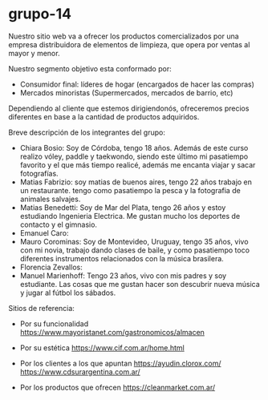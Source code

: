 # grupo-14

Nuestro sitio web va a ofrecer los productos comercializados por una empresa distribuidora de elementos de limpieza, que opera por ventas al mayor y menor.

Nuestro segmento objetivo esta conformado por:

- Consumidor final: líderes de hogar (encargados de hacer las compras)
- Mercados minoristas (Supermercados, mercados de barrio, etc)

Dependiendo al cliente que estemos dirigiendonós, ofreceremos precios diferentes en base a la cantidad de productos adquiridos.

Breve descripción de los integrantes del grupo:

- Chiara Bosio: Soy de Córdoba, tengo 18 años. Además de este curso realizo vóley, paddle y taekwondo, siendo este último mi pasatiempo favorito y el que más tiempo realicé, además me encanta viajar y sacar fotografías.
- Matias Fabrizio: soy matias de buenos aires, tengo 22 años trabajo en un restaurante. tengo como pasatiempo la pesca y la fotografia de animales salvajes.
- Matias Benedetti: Soy de Mar del Plata, tengo 26 años y estoy estudiando Ingenieria Electrica. Me gustan mucho los deportes de contacto y el gimnasio.
- Emanuel Caro:
- Mauro Corominas: Soy de Montevideo, Uruguay, tengo 35 años, vivo con mi novia, trabajo dando clases de baile, y como pasatiempo toco diferentes instrumentos relacionados con la música brasilera.
- Florencia Zevallos:
- Manuel Marienhoff: Tengo 23 años, vivo con mis padres y soy estudiante. Las cosas que me gustan hacer son descubrir nueva música y jugar al fútbol los sábados.

Sitios de referencia:

- Por su funcionalidad
  https://www.mayoristanet.com/gastronomicos/almacen

- Por su estética
  https://www.cif.com.ar/home.html

- Por los clientes a los que apuntan
  https://ayudin.clorox.com/
  https://www.cdsurargentina.com.ar/

- Por los productos que ofrecen
  https://cleanmarket.com.ar/
